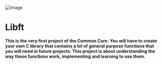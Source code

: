 ![image](https://github.com/diogo-adao/libft/assets/142692185/63ed68a2-74a6-4958-8d49-bf8d36a2d98e)

# Libft
**This is the very first project of the Common Core. You will have to create your own C library that contains a lot of general purpose functions that you will need in future projects. This project is about understanding the way these functions work,
implementing and learning to use them.**
